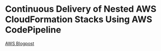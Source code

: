 # Continuous Delivery of Nested AWS CloudFormation Stacks Using AWS CodePipeline

[AWS Blogpost](https://aws.amazon.com/blogs/devops/continuous-delivery-of-nested-aws-cloudformation-stacks-using-aws-codepipeline/)
